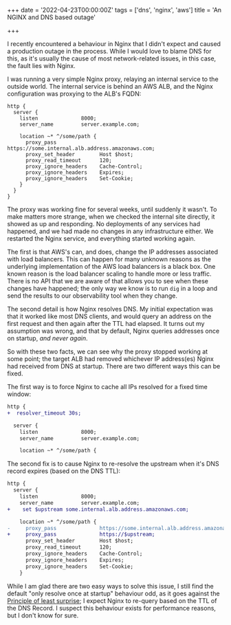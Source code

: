 +++
date = '2022-04-23T00:00:00Z'
tags = ['dns', 'nginx', 'aws']
title = 'An NGINX and DNS based outage'

+++

I recently encountered a behaviour in Nginx that I didn't expect and caused a production outage in the process.  While I would love to blame DNS for this, as it's usually the cause of most network-related issues, in this case, the fault lies with Nginx.


I was running a very simple Nginx proxy, relaying an internal service to the outside world.  The internal service is behind an AWS ALB, and the Nginx configuration was proxying to the ALB's FQDN:

```
http {
  server {
    listen              8000;
    server_name         server.example.com;

    location ~* ^/some/path {
      proxy_pass              https://some.internal.alb.address.amazonaws.com;
      proxy_set_header        Host $host;
      proxy_read_timeout      120;
      proxy_ignore_headers    Cache-Control;
      proxy_ignore_headers    Expires;
      proxy_ignore_headers    Set-Cookie;
    }
  }
}
```

The proxy was working fine for several weeks, until suddenly it wasn't.  To make matters more strange, when we checked the internal site directly, it showed as up and responding.  No deployments of any services had happened, and we had made no changes in any infrastructure either.  We restarted the Nginx service, and everything started working again.

The first is that AWS's can, and does, change the IP addresses associated with load balancers.  This can happen for many unknown reasons as the underlying implementation of the AWS load balancers is a black box.  One known reason is the load balancer scaling to handle more or less traffic.  There is no API that we are aware of that allows you to see when these changes have happened; the only way we know is to run `dig` in a loop and send the results to our observability tool when they change.

The second detail is how Nginx resolves DNS.  My initial expectation was that it worked like most DNS clients, and would query an address on the first request and then again after the TTL had elapsed.  It turns out my assumption was wrong, and that by default, Nginx queries addresses once on startup, _and never again_.

So with these two facts, we can see why the proxy stopped working at some point; the target ALB had removed whichever IP address(es) Nginx had received from DNS at startup.  There are two different ways this can be fixed.


The first way is to force Nginx to cache all IPs resolved for a fixed time window:

```diff
http {
+  resolver_timeout 30s;

  server {
    listen              8000;
    server_name         server.example.com;

    location ~* ^/some/path {
```

The second fix is to cause Nginx to re-resolve the upstream when it's DNS record expires (based on the DNS TTL):

```diff
http {
  server {
    listen              8000;
    server_name         server.example.com;
+    set $upstream some.internal.alb.address.amazonaws.com;

    location ~* ^/some/path {
-     proxy_pass              https://some.internal.alb.address.amazonaws.com;
+     proxy_pass              https://$upstream;
      proxy_set_header        Host $host;
      proxy_read_timeout      120;
      proxy_ignore_headers    Cache-Control;
      proxy_ignore_headers    Expires;
      proxy_ignore_headers    Set-Cookie;
    }
```

While I am glad there are two easy ways to solve this issue, I still find the default "only resolve once at startup" behaviour odd, as it goes against the [Principle of least surprise](https://en.wikipedia.org/wiki/Principle_of_least_astonishment);  I expect Nginx to re-query based on the TTL of the DNS Record.  I suspect this behaviour exists for performance reasons, but I don't know for sure.
